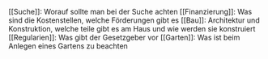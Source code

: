 [[Suche]]: Worauf sollte man bei der Suche achten
[[Finanzierung]]: Was sind die Kostenstellen, welche Förderungen gibt es
[[Bau]]: Architektur und Konstruktion, welche teile gibt es am Haus und wie werden sie konstruiert
[[Regularien]]: Was gibt der Gesetzgeber vor
[[Garten]]: Was ist beim Anlegen eines Gartens zu beachten
